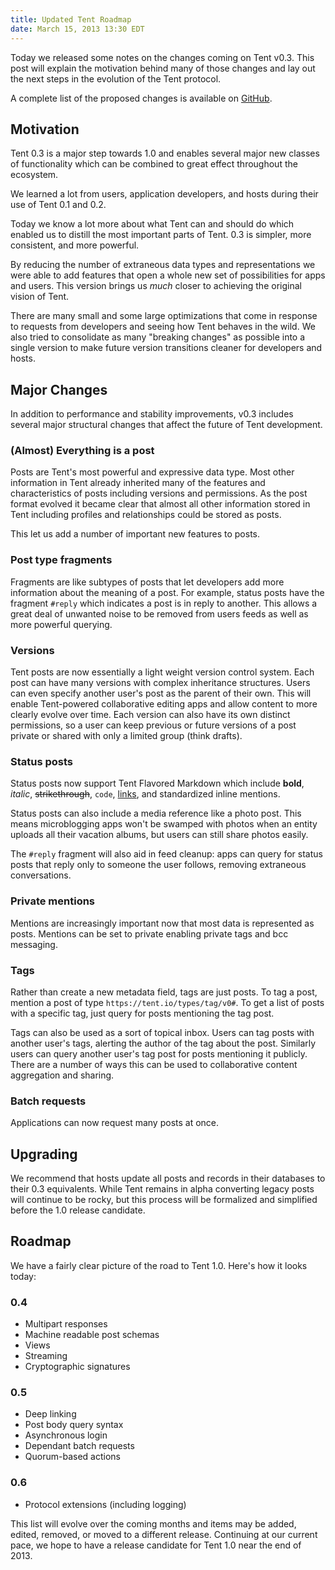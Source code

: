 ```yaml
---
title: Updated Tent Roadmap
date: March 15, 2013 13:30 EDT
---
```


Today we released some notes on the changes coming on Tent v0.3. This post will explain the motivation behind many of those changes and lay out the next steps in the evolution of the Tent protocol.

A complete list of the proposed changes is available on [GitHub](https://github.com/tent/tent.io/issues?labels=v0.3&page=1&state=open).

## Motivation

Tent 0.3 is a major step towards 1.0 and enables several major new classes of functionality which can be combined to great effect throughout the ecosystem.

We learned a lot from users, application developers, and hosts during their use of Tent 0.1 and 0.2.

Today we know a lot more about what Tent can and should do which enabled us to distill the most important parts of Tent. 0.3 is simpler, more consistent, and more powerful.

By reducing the number of extraneous data types and representations we were able to add features that open a whole new set of possibilities for apps and users. This version brings us *much* closer to achieving the original vision of Tent.

There are many small and some large optimizations that come in response to requests from developers and seeing how Tent behaves in the wild. We also tried to consolidate as many "breaking changes" as possible into a single version to make future version transitions cleaner for developers and hosts.


## Major Changes

In addition to performance and stability improvements, v0.3 includes several major structural changes that affect the future of Tent development.

### (Almost) Everything is a post

Posts are Tent's most powerful and expressive data type. Most other information in Tent already inherited many of the features and characteristics of posts including versions and permissions. As the post format evolved it became clear that almost all other information stored in Tent including profiles and relationships could be stored as posts.

This let us add a number of important new features to posts.

### Post type fragments

Fragments are like subtypes of posts that let developers add more information about the meaning of a post. For example, status posts have the fragment `#reply` which indicates a post is in reply to another. This allows a great deal of unwanted noise to be removed from users feeds as well as more powerful querying.

### Versions

Tent posts are now essentially a light weight version control system. Each post can have many versions with complex inheritance structures. Users can even specify another user's post as the parent of their own. This will enable Tent-powered collaborative editing apps and allow content to more clearly evolve over time. Each version can also have its own distinct permissions, so a user can keep previous or future versions of a post private or shared with only a limited group (think drafts).

### Status posts

Status posts now support Tent Flavored Markdown which include **bold**, _italic_, ~~strikethrough~~, `code`, [links](https://tent.io), and standardized inline mentions.

Status posts can also include a media reference like a photo post. This means microblogging apps won't be swamped with photos when an entity uploads all their vacation albums, but users can still share photos easily.

The `#reply` fragment will also aid in feed cleanup: apps can query for status posts that reply only to someone the user follows, removing extraneous conversations.

### Private mentions

Mentions are increasingly important now that most data is represented as posts. Mentions can be set to private enabling private tags and bcc messaging.

### Tags

Rather than create a new metadata field, tags are just posts. To tag a post, mention a post of type `https://tent.io/types/tag/v0#`. To get a list of posts with a specific tag, just query for posts mentioning the tag post.

Tags can also be used as a sort of topical inbox. Users can tag posts with another user's tags, alerting the author of the tag about the post. Similarly users can query another user's tag post for posts mentioning it publicly. There are a number of ways this can be used to collaborative content aggregation and sharing.

### Batch requests

Applications can now request many posts at once.

## Upgrading

We recommend that hosts update all posts and records in their databases to their 0.3 equivalents. While Tent remains in alpha converting legacy posts will continue to be rocky, but this process will be formalized and simplified before the 1.0 release candidate.

## Roadmap

We have a fairly clear picture of the road to Tent 1.0. Here's how it looks today:

### 0.4

 - Multipart responses
 - Machine readable post schemas
 - Views
 - Streaming
 - Cryptographic signatures

### 0.5

 - Deep linking
 - Post body query syntax
 - Asynchronous login
 - Dependant batch requests
 - Quorum-based actions

### 0.6

 - Protocol extensions (including logging)

This list will evolve over the coming months and items may be added, edited, removed, or moved to a different release. Continuing at our current pace, we hope to have a release candidate for Tent 1.0 near the end of 2013.
